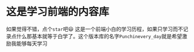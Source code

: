 # 这是学习前端的内容库
如果觉得不错，点个`star`吧😃
这是一个前端小白的学习历程，如果只学习而不记录点什么那基本就等于白学了。这个版本库的名字`Punchinevery_day`就是希望激励我能够每天学习
